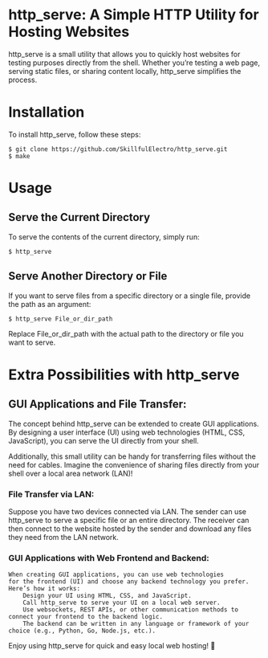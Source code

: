 # http_serve: A Simple HTTP Utility for Hosting Websites
http_serve is a small utility that allows you to quickly host websites for testing purposes directly from the shell. Whether you’re testing a web page, serving static files, or sharing content locally, http_serve simplifies the process.

# Installation

To install http_serve, follow these steps:

```shell
$ git clone https://github.com/SkillfulElectro/http_serve.git
$ make
```
# Usage

## Serve the Current Directory

To serve the contents of the current directory, simply run:

```shell
$ http_serve
```
## Serve Another Directory or File

If you want to serve files from a specific directory or a single file, provide the path as an argument:

```shell
$ http_serve File_or_dir_path
```

Replace File_or_dir_path with the actual path to the directory or file you want to serve.

# Extra Possibilities with http_serve

## GUI Applications and File Transfer:

The concept behind http_serve can be extended to create GUI applications. By designing a user interface (UI) using web technologies (HTML, CSS, JavaScript), you can serve the UI directly from your shell.

Additionally, this small utility can be handy for transferring files without the need for cables. Imagine the convenience of sharing files directly from your shell over a local area network (LAN)!

### File Transfer via LAN:

Suppose you have two devices connected via LAN. The sender can use http_serve to serve a specific file or an entire directory. The receiver can then connect to the website hosted by the sender and download any files they need from the LAN network.

### GUI Applications with Web Frontend and Backend:

    When creating GUI applications, you can use web technologies 
    for the frontend (UI) and choose any backend technology you prefer.
    Here’s how it works:
        Design your UI using HTML, CSS, and JavaScript.
        Call http_serve to serve your UI on a local web server.
        Use websockets, REST APIs, or other communication methods to connect your frontend to the backend logic.
        The backend can be written in any language or framework of your choice (e.g., Python, Go, Node.js, etc.).


Enjoy using http_serve for quick and easy local web hosting! 🚀

